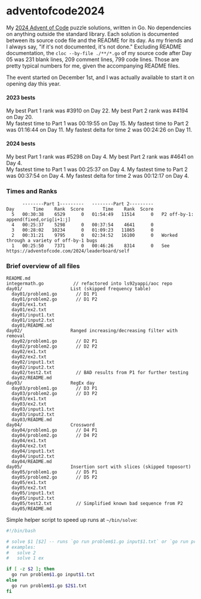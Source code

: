 # adventofcode2024 #

My [2024 Advent of Code](https://adventofcode.com/2024) puzzle solutions, written in Go. No dependencies on anything outside the standard library. 
Each solution is documented between its source code file and the README for its day. As my friends and I always say, "if it's not documented, it's not done." Excluding README documentation, the `cloc --by-file ./**/*.go` of my source code after Day 05 was 231 blank lines, 209 comment lines, 799 code lines. Those are pretty typical numbers for me, given the accompanying README files.  

The event started on December 1st, and I was actually available to start it on opening day this year.  

#### 2023 bests ####
My best Part 1 rank was #3910 on Day 22. My best Part 2 rank was #4194 on Day 20.  
My fastest time to Part 1 was 00:19:55 on Day 15. My fastest time to Part 2 was 01:16:44 on Day 11. My fastest delta for time 2 was 00:24:26 on Day 11.  

#### 2024 bests ####
My best Part 1 rank was #5298 on Day 4. My best Part 2 rank was #4641 on Day 4.  
My fastest time to Part 1 was 00:25:37 on Day 4. My fastest time to Part 2 was 00:37:54 on Day 4. My fastest delta for time 2 was 00:12:17 on Day 4.  


### Times and Ranks ###
```
      --------Part 1---------   --------Part 2---------
Day       Time    Rank  Score       Time    Rank  Score
  5   00:30:38    6529      0   01:54:49   11514      0   P2 off-by-1: append(fixed,orig[i+1:j]
  4   00:25:37    5298      0   00:37:54    4641      0   
  3   00:28:02   10234      0   01:09:23   11865      0   
  2   00:31:21    9795      0   02:34:52   16100      0   Worked through a variety of off-by-1 bugs
  1   00:25:50    7371      0   00:46:26    8314      0   See https://adventofcode.com/2024/leaderboard/self
```


### Brief overview of all files ###
```
README.md
integermath.go           // refactored into ls92yappi/aoc repo
day01/                  List (skipped frequency table)
  day01/problem1.go       // D1 P1
  day01/problem2.go       // D1 P2
  day01/ex1.txt
  day01/ex2.txt
  day01/input1.txt
  day01/input2.txt
  day01/README.md
day02/                  Ranged increasing/decreasing filter with removal
  day02/problem1.go       // D2 P1
  day02/problem2.go       // D2 P2
  day02/ex1.txt
  day02/ex2.txt
  day02/input1.txt
  day02/input2.txt
  day02/test2.txt         // BAD results from P1 for further testing
  day02/README.md
day03/                  RegEx day
  day03/problem1.go       // D3 P1
  day03/problem2.go       // D3 P2
  day03/ex1.txt
  day03/ex2.txt
  day03/input1.txt
  day03/input2.txt
  day03/README.md
day04/                  Crossword
  day04/problem1.go       // D4 P1
  day04/problem2.go       // D4 P2
  day04/ex1.txt
  day04/ex2.txt
  day04/input1.txt
  day04/input2.txt
  day04/README.md
day05/                  Insertion sort with slices (skipped toposort)
  day05/problem1.go       // D5 P1
  day05/problem2.go       // D5 P2
  day05/ex1.txt
  day05/ex2.txt
  day05/input1.txt
  day05/input2.txt
  day05/test2.txt         // Simplified known bad sequence from P2
  day05/README.md
```


Simple helper script to speed up runs at `~/bin/solve`:
```bash
#!/bin/bash

# solve $1 [$2] -- runs `go run problem$1.go input$1.txt` or `go run problem$1.go $2$1.txt`
# examples:
#   solve 2
#   solve 1 ex

if [ -z $2 ]; then
  go run problem$1.go input$1.txt
else
  go run problem$1.go $2$1.txt
fi
```
